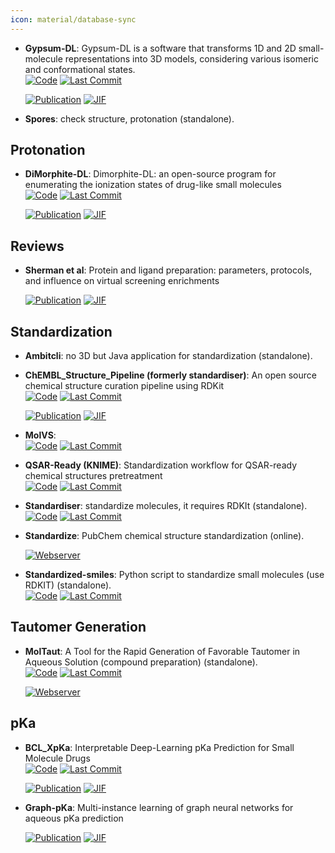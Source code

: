 ```yaml
---
icon: material/database-sync
---
```





- **Gypsum-DL**: Gypsum-DL is a software that transforms 1D and 2D small-molecule representations into 3D models, considering various isomeric and conformational states.  
    [![Code](https://img.shields.io/github/stars/durrantlab/gypsum_dl/?style=for-the-badge&logo=github)](https://github.com/durrantlab/gypsum_dl/) 
    [![Last Commit](https://img.shields.io/github/last-commit/durrantlab/gypsum_dl/?style=for-the-badge&logo=github)](https://github.com/durrantlab/gypsum_dl/) 

    [![Publication](https://img.shields.io/badge/Publication-Citations:56-blue?style=for-the-badge&logo=bookstack)](https://doi.org/10.1186/s13321-019-0358-3) 
    [![JIF](https://img.shields.io/badge/Impact_Factor-7.10-purple?style=for-the-badge&logo=academia)](https://doi.org/10.1186/s13321-019-0358-3)



- **Spores**: check structure, protonation (standalone).  



## **Protonation**


- **DiMorphite-DL**: Dimorphite-DL: an open-source program for enumerating the ionization states of drug-like small molecules  
    [![Code](https://img.shields.io/github/stars/durrantlab/dimorphite_dl/?style=for-the-badge&logo=github)](https://github.com/durrantlab/dimorphite_dl/) 
    [![Last Commit](https://img.shields.io/github/last-commit/durrantlab/dimorphite_dl/?style=for-the-badge&logo=github)](https://github.com/durrantlab/dimorphite_dl/) 

    [![Publication](https://img.shields.io/badge/Publication-Citations:48-blue?style=for-the-badge&logo=bookstack)](https://doi.org/10.1186/s13321-019-0336-9) 
    [![JIF](https://img.shields.io/badge/Impact_Factor-7.10-purple?style=for-the-badge&logo=academia)](https://doi.org/10.1186/s13321-019-0336-9)


## **Reviews**


- **Sherman et al**: Protein and ligand preparation: parameters, protocols, and influence on virtual screening enrichments  

    [![Publication](https://img.shields.io/badge/Publication-Citations:4543-blue?style=for-the-badge&logo=bookstack)](https://doi.org/10.1007/s10822-013-9644-8) 
    [![JIF](https://img.shields.io/badge/Impact_Factor-3.00-purple?style=for-the-badge&logo=academia)](https://doi.org/10.1007/s10822-013-9644-8)


## **Standardization**


- **Ambitcli**: no 3D but Java application for standardization (standalone).  




- **ChEMBL_Structure_Pipeline (formerly standardiser)**: An open source chemical structure curation pipeline using RDKit  
    [![Code](https://img.shields.io/github/stars/chembl/ChEMBL_Structure_Pipeline?style=for-the-badge&logo=github)](https://github.com/chembl/ChEMBL_Structure_Pipeline) 
    [![Last Commit](https://img.shields.io/github/last-commit/chembl/ChEMBL_Structure_Pipeline?style=for-the-badge&logo=github)](https://github.com/chembl/ChEMBL_Structure_Pipeline) 

    [![Publication](https://img.shields.io/badge/Publication-Citations:293-blue?style=for-the-badge&logo=bookstack)](https://doi.org/10.1186/s13321-020-00456-1) 
    [![JIF](https://img.shields.io/badge/Impact_Factor-7.10-purple?style=for-the-badge&logo=academia)](https://doi.org/10.1186/s13321-020-00456-1)



- **MolVS**:   
    [![Code](https://img.shields.io/github/stars/mcs07/MolVS?style=for-the-badge&logo=github)](https://github.com/mcs07/MolVS) 
    [![Last Commit](https://img.shields.io/github/last-commit/mcs07/MolVS?style=for-the-badge&logo=github)](https://github.com/mcs07/MolVS) 




- **QSAR-Ready (KNIME)**: Standardization workflow for QSAR-ready chemical structures pretreatment  
    [![Code](https://img.shields.io/github/stars/NIEHS/QSAR-ready?style=for-the-badge&logo=github)](https://github.com/NIEHS/QSAR-ready) 
    [![Last Commit](https://img.shields.io/github/last-commit/NIEHS/QSAR-ready?style=for-the-badge&logo=github)](https://github.com/NIEHS/QSAR-ready) 




- **Standardiser**: standardize molecules, it requires RDKIt (standalone).  
    [![Code](https://img.shields.io/github/stars/flatkinson/standardiser?style=for-the-badge&logo=github)](https://github.com/flatkinson/standardiser) 
    [![Last Commit](https://img.shields.io/github/last-commit/flatkinson/standardiser?style=for-the-badge&logo=github)](https://github.com/flatkinson/standardiser) 




- **Standardize**: PubChem chemical structure standardization (online).  


    [![Webserver](https://img.shields.io/badge/Webserver-online-brightgreen?style=for-the-badge&logo=cachet&logoColor=65FF8F)](https://pubchem.ncbi.nlm.nih.gov/standardize) 


- **Standardized-smiles**: Python script to standardize small molecules (use RDKIT) (standalone).  
    [![Code](https://img.shields.io/github/stars/https://gisthub.com/jvansan/e331ac29c00806c993b3709ad8d11fce?style=for-the-badge&logo=github)](https://gist.github.com/jvansan/e331ac29c00806c993b3709ad8d11fce) 
    [![Last Commit](https://img.shields.io/github/last-commit/https://gisthub.com/jvansan/e331ac29c00806c993b3709ad8d11fce?style=for-the-badge&logo=github)](https://gist.github.com/jvansan/e331ac29c00806c993b3709ad8d11fce) 



## **Tautomer Generation**


- **MolTaut**: A Tool for the Rapid Generation of Favorable Tautomer in Aqueous Solution (compound preparation) (standalone).  
    [![Code](https://img.shields.io/github/stars/xundrug/moltaut?style=for-the-badge&logo=github)](https://github.com/xundrug/moltaut) 
    [![Last Commit](https://img.shields.io/github/last-commit/xundrug/moltaut?style=for-the-badge&logo=github)](https://github.com/xundrug/moltaut) 


    [![Webserver](https://img.shields.io/badge/Webserver-online-brightgreen?style=for-the-badge&logo=cachet&logoColor=65FF8F)](http://moltaut.xundrug.cn/) 

## **pKa**


- **BCL_XpKa**: Interpretable Deep-Learning pKa Prediction for Small Molecule Drugs  
    [![Code](https://img.shields.io/github/stars/decortja/BCL_for_XpKa-Manuscript?style=for-the-badge&logo=github)](https://github.com/decortja/BCL_for_XpKa-Manuscript) 
    [![Last Commit](https://img.shields.io/github/last-commit/decortja/BCL_for_XpKa-Manuscript?style=for-the-badge&logo=github)](https://github.com/decortja/BCL_for_XpKa-Manuscript) 

    [![Publication](https://img.shields.io/badge/Publication-Citations:0-blue?style=for-the-badge&logo=bookstack)](https://doi.org/10.1021/acs.jcim.4c01472) 
    [![JIF](https://img.shields.io/badge/Impact_Factor-5.60-purple?style=for-the-badge&logo=academia)](https://doi.org/10.1021/acs.jcim.4c01472)



- **Graph-pKa**: Multi-instance learning of graph neural networks for aqueous pKa prediction  

    [![Publication](https://img.shields.io/badge/Publication-Citations:33-blue?style=for-the-badge&logo=bookstack)](https://doi.org/10.1093/bioinformatics/btab714) 
    [![JIF](https://img.shields.io/badge/Impact_Factor-4.40-purple?style=for-the-badge&logo=academia)](https://doi.org/10.1093/bioinformatics/btab714)


